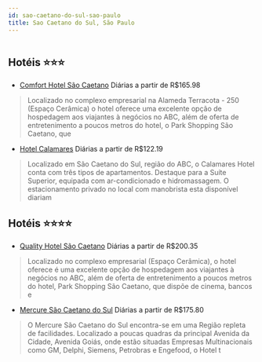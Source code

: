 ```yaml
---
id: sao-caetano-do-sul-sao-paulo
title: Sao Caetano do Sul, São Paulo
---
```


<center><img src="https://novo-hu.s3.amazonaws.com/reservas/ota/prod/hotel/3050/quality-hotel-sao-caetano-001_1_20170504141207.jpg" alt="" /></center>


## Hotéis ⭐️⭐️⭐️

-    [Comfort Hotel São Caetano](https://www.hurb.com/aud/https://www.hurb.com/hoteis/sao-caetano-do-sul/comfort-hotel-sao-caetano-OMN-5391?cmp=18055) Diárias a partir de R$165.98
   > Localizado no complexo empresarial na Alameda Terracota - 250 (Espaço Cerâmica) o hotel oferece uma excelente opção de hospedagem aos viajantes à negócios no ABC, além de oferta de entretenimento a poucos metros do hotel, o Park Shopping São Caetano, que 
-    [Hotel Calamares](https://www.hurb.com/aud/https://www.hurb.com/hoteis/sao-caetano-do-sul/hotel-calamares-OMN-7166?cmp=18055) Diárias a partir de R$122.19
   > Localizado em São Caetano do Sul, região do ABC, o Calamares Hotel conta com três tipos de apartamentos. Destaque para a Suíte Superior, equipada com ar-condicionado e hidromassagem. O estacionamento privado no local com manobrista esta disponível diariam

## Hotéis ⭐️⭐️⭐️⭐️

-    [Quality Hotel São Caetano](https://www.hurb.com/aud/https://www.hurb.com/hoteis/sao-caetano-do-sul/quality-hotel-sao-caetano-OMN-5389?cmp=18055) Diárias a partir de R$200.35
   > Localizado no complexo empresarial (Espaço Cerâmica), o hotel oferece é uma excelente opção de hospedagem aos viajantes à negócios no ABC, além de oferta de entretenimento a poucos metros do hotel, Park Shopping São Caetano, que dispõe de cinema, bancos e
-    [Mercure São Caetano do Sul](https://www.hurb.com/aud/https://www.hurb.com/hoteis/sao-caetano-do-sul/mercure-sao-caetano-do-sul-OMN-2119?cmp=18055) Diárias a partir de R$175.80
   > O Mercure São Caetano do Sul encontra-se em uma Região repleta de facilidades. Localizado a poucas quadras da principal Avenida da Cidade, Avenida Goiás, onde estão situadas Empresas Multinacionais como GM, Delphi, Siemens, Petrobras e Engefood, o Hotel t
